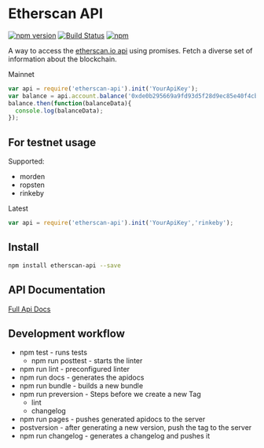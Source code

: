 # Etherscan API

[![npm version](https://badge.fury.io/js/etherscan-api.svg)](https://badge.fury.io/js/etherscan-api) [![Build Status](https://travis-ci.org/sebs/etherscan-api.svg?branch=master)](https://travis-ci.org/sebs/etherscan-api) [![npm](https://img.shields.io/npm/dt/etherscan-api.svg?maxAge=2592000)]()

A way to access the [etherscan.io api](https://etherscan.io/apis) using promises. Fetch a diverse set of information about the blockchain.

Mainnet

```javascript
var api = require('etherscan-api').init('YourApiKey');
var balance = api.account.balance('0xde0b295669a9fd93d5f28d9ec85e40f4cb697bae');
balance.then(function(balanceData){
  console.log(balanceData);
});
```


## For testnet usage

Supported:

* morden
* ropsten
* rinkeby

Latest

```javascript
var api = require('etherscan-api').init('YourApiKey','rinkeby');
```


## Install

 ```bash
 npm install etherscan-api --save
 ```


## API Documentation

[Full Api Docs](https://sebs.github.io/etherscan-api/)


## Development workflow

* npm test  - runs tests
  * npm run posttest - starts the linter
* npm run lint - preconfigured linter
* npm run docs - generates the apidocs
* npm run bundle - builds a new bundle
* npm run preversion - Steps before we create a new Tag
  * lint
  * changelog
* npm run pages - pushes generated apidocs to the server
* postversion - after generating a new version, push the tag to the server
* npm run changelog - generates a changelog and pushes it
